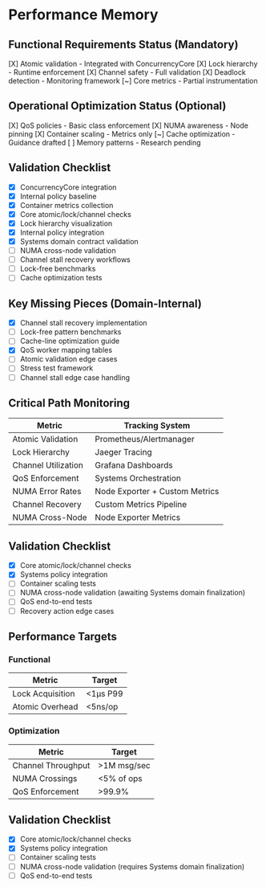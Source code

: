 # Performance Memory

## Functional Requirements Status (Mandatory)
[X] Atomic validation - Integrated with ConcurrencyCore
[X] Lock hierarchy - Runtime enforcement
[X] Channel safety - Full validation
[X] Deadlock detection - Monitoring framework
[~] Core metrics - Partial instrumentation

## Operational Optimization Status (Optional)
[X] QoS policies - Basic class enforcement
[X] NUMA awareness - Node pinning
[X] Container scaling - Metrics only
[~] Cache optimization - Guidance drafted
[ ] Memory patterns - Research pending

## Validation Checklist
- [X] ConcurrencyCore integration
- [X] Internal policy baseline
- [X] Container metrics collection 
- [X] Core atomic/lock/channel checks
- [X] Lock hierarchy visualization
- [X] Internal policy integration
- [X] Systems domain contract validation
- [ ] NUMA cross-node validation
- [ ] Channel stall recovery workflows
- [ ] Lock-free benchmarks
- [ ] Cache optimization tests

## Key Missing Pieces (Domain-Internal)
- [X] Channel stall recovery implementation 
- [ ] Lock-free pattern benchmarks
- [ ] Cache-line optimization guide
- [X] QoS worker mapping tables
- [ ] Atomic validation edge cases
- [ ] Stress test framework
- [ ] Channel stall edge case handling

## Critical Path Monitoring
| Metric                  | Tracking System     |
|-------------------------|---------------------|
| Atomic Validation       | Prometheus/Alertmanager |
| Lock Hierarchy          | Jaeger Tracing      |
| Channel Utilization     | Grafana Dashboards  |
| QoS Enforcement         | Systems Orchestration |
| NUMA Error Rates        | Node Exporter + Custom Metrics |
| Channel Recovery        | Custom Metrics Pipeline |
| NUMA Cross-Node         | Node Exporter Metrics |

## Validation Checklist
- [X] Core atomic/lock/channel checks
- [X] Systems policy integration
- [ ] Container scaling tests
- [ ] NUMA cross-node validation (awaiting Systems domain finalization) 
- [ ] QoS end-to-end tests
- [ ] Recovery action edge cases

## Performance Targets
### Functional
| Metric                  | Target          |
|-------------------------|-----------------|
| Lock Acquisition        | <1μs P99        |
| Atomic Overhead         | <5ns/op         |

### Optimization 
| Metric                  | Target          |
|-------------------------|-----------------|
| Channel Throughput      | >1M msg/sec     |
| NUMA Crossings          | <5% of ops      |
| QoS Enforcement         | >99.9%          |

## Validation Checklist
- [X] Core atomic/lock/channel checks
- [X] Systems policy integration
- [ ] Container scaling tests
- [ ] NUMA cross-node validation (requires Systems domain finalization) 
- [ ] QoS end-to-end tests
